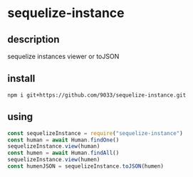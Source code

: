 # sequelize-instance
## description
sequelize instances viewer or toJSON
## install
`npm i git+https://github.com/9033/sequelize-instance.git`
## using
```js
const sequelizeInstance = require("sequelize-instance")
const human = await Human.findOne()
sequelizeInstance.view(human)
const humen = await Human.findAll()
sequelizeInstance.view(humen)
const humenJSON = sequelizeInstance.toJSON(humen)
```
